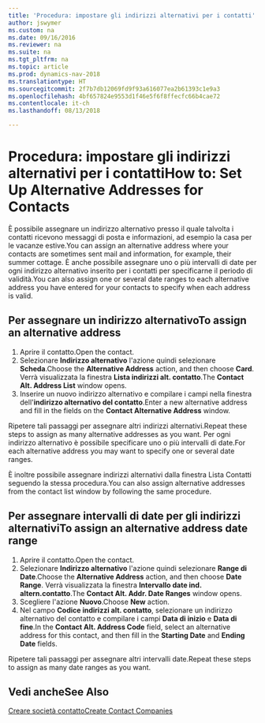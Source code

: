```yaml
---
title: 'Procedura: impostare gli indirizzi alternativi per i contatti'
author: jswymer
ms.custom: na
ms.date: 09/16/2016
ms.reviewer: na
ms.suite: na
ms.tgt_pltfrm: na
ms.topic: article
ms.prod: dynamics-nav-2018
ms.translationtype: HT
ms.sourcegitcommit: 2f7b7db12069fd9f93a616077ea2b61393c1e9a3
ms.openlocfilehash: 4bf657824e9553d1f46e5f6f8ffecfc66b4cae72
ms.contentlocale: it-ch
ms.lasthandoff: 08/13/2018

---
```

# <a name="how-to-set-up-alternative-addresses-for-contacts"></a><span data-ttu-id="4f62b-102">Procedura: impostare gli indirizzi alternativi per i contatti</span><span class="sxs-lookup"><span data-stu-id="4f62b-102">How to: Set Up Alternative Addresses for Contacts</span></span>
<span data-ttu-id="4f62b-103">È possibile assegnare un indirizzo alternativo presso il quale talvolta i contatti ricevono messaggi di posta e informazioni, ad esempio la casa per le vacanze estive.</span><span class="sxs-lookup"><span data-stu-id="4f62b-103">You can assign an alternative address where your contacts are sometimes sent mail and information, for example, their summer cottage.</span></span> <span data-ttu-id="4f62b-104">È anche possibile assegnare uno o più intervalli di date per ogni indirizzo alternativo inserito per i contatti per specificarne il periodo di validità.</span><span class="sxs-lookup"><span data-stu-id="4f62b-104">You can also assign one or several date ranges to each alternative address you have entered for your contacts to specify when each address is valid.</span></span>

## <a name="to-assign-an-alternative-address"></a><span data-ttu-id="4f62b-105">Per assegnare un indirizzo alternativo</span><span class="sxs-lookup"><span data-stu-id="4f62b-105">To assign an alternative address</span></span>
1. <span data-ttu-id="4f62b-106">Aprire il contatto.</span><span class="sxs-lookup"><span data-stu-id="4f62b-106">Open the contact.</span></span>
2. <span data-ttu-id="4f62b-107">Selezionare **Indirizzo alternativo** l'azione quindi selezionare **Scheda**.</span><span class="sxs-lookup"><span data-stu-id="4f62b-107">Choose the **Alternative Address** action, and then choose **Card**.</span></span> <span data-ttu-id="4f62b-108">Verrà visualizzata la finestra **Lista indirizzi alt. contatto**.</span><span class="sxs-lookup"><span data-stu-id="4f62b-108">The **Contact Alt. Address List** window opens.</span></span>
3. <span data-ttu-id="4f62b-109">Inserire un nuovo indirizzo alternativo e compilare i campi nella finestra dell'**indirizzo alternativo del contatto**.</span><span class="sxs-lookup"><span data-stu-id="4f62b-109">Enter a new alternative address and fill in the fields on the **Contact Alternative Address** window.</span></span>

<span data-ttu-id="4f62b-110">Ripetere tali passaggi per assegnare altri indirizzi alternativi.</span><span class="sxs-lookup"><span data-stu-id="4f62b-110">Repeat these steps to assign as many alternative addresses as you want.</span></span> <span data-ttu-id="4f62b-111">Per ogni indirizzo alternativo è possibile specificare uno o più intervalli di date.</span><span class="sxs-lookup"><span data-stu-id="4f62b-111">For each alternative address you may want to specify one or several date ranges.</span></span>

<span data-ttu-id="4f62b-112">È inoltre possibile assegnare indirizzi alternativi dalla finestra Lista Contatti seguendo la stessa procedura.</span><span class="sxs-lookup"><span data-stu-id="4f62b-112">You can also assign alternative addresses from the contact list window by following the same procedure.</span></span>

## <a name="to-assign-an-alternative-address-date-range"></a><span data-ttu-id="4f62b-113">Per assegnare intervalli di date per gli indirizzi alternativi</span><span class="sxs-lookup"><span data-stu-id="4f62b-113">To assign an alternative address date range</span></span>
1. <span data-ttu-id="4f62b-114">Aprire il contatto.</span><span class="sxs-lookup"><span data-stu-id="4f62b-114">Open the contact.</span></span>
2. <span data-ttu-id="4f62b-115">Selezionare **Indirizzo alternativo** l'azione quindi selezionare **Range di Date**.</span><span class="sxs-lookup"><span data-stu-id="4f62b-115">Choose the **Alternative Address** action, and then choose **Date Range**.</span></span> <span data-ttu-id="4f62b-116">Verrà visualizzata la finestra **Intervallo date ind. altern.contatto**.</span><span class="sxs-lookup"><span data-stu-id="4f62b-116">The **Contact Alt. Addr. Date Ranges** window opens.</span></span>
3. <span data-ttu-id="4f62b-117">Scegliere l'azione **Nuovo**.</span><span class="sxs-lookup"><span data-stu-id="4f62b-117">Choose **New** action.</span></span>
4. <span data-ttu-id="4f62b-118">Nel campo **Codice indirizzi alt. contatto**, selezionare un indirizzo alternativo del contatto e compilare i campi **Data di inizio** e **Data di fine**.</span><span class="sxs-lookup"><span data-stu-id="4f62b-118">In the **Contact Alt. Address Code** field, select an alternative address for this contact, and then fill in the **Starting Date** and **Ending Date** fields.</span></span>

<span data-ttu-id="4f62b-119">Ripetere tali passaggi per assegnare altri intervalli date.</span><span class="sxs-lookup"><span data-stu-id="4f62b-119">Repeat these steps to assign as many date ranges as you want.</span></span>

## <a name="see-also"></a><span data-ttu-id="4f62b-120">Vedi anche</span><span class="sxs-lookup"><span data-stu-id="4f62b-120">See Also</span></span>
[<span data-ttu-id="4f62b-121">Creare società contatto</span><span class="sxs-lookup"><span data-stu-id="4f62b-121">Create Contact Companies</span></span>](marketing-create-contact-companies.md)

